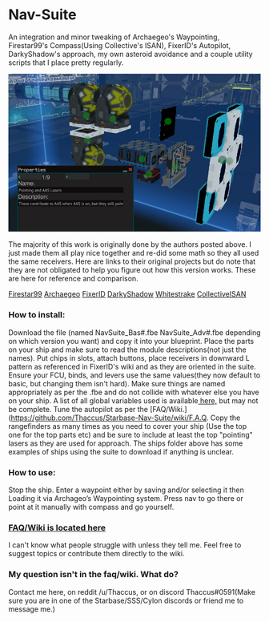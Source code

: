 # Nav-Suite
An integration and minor tweaking of Archaegeo's Waypointing, Firestar99's Compass(Using Collective's ISAN), FixerID's Autopilot, DarkyShadow's approach, my own asteroid avoidance and a couple utility scripts that I place pretty regularly.

![Package Image](Media/Package.jpg)

The majority of this work is originally done by the authors posted above. I just made them all play nice together and re-did some math so they all used the same receivers. Here are links to their original projects but do note that they are not obligated to help you figure out how this version works. These are here for reference and comparison.

[Firestar99](https://gitlab.com/Firestar99/yolol/-/blob/master/src/compass/README.md)   [Archaegeo](https://github.com/Archaegeo/Starbase/tree/main/ISAN-Waypoint%20System)   [FixerID](https://github.com/fixerid/sb-projects/tree/main/NavCas)   [DarkyShadow](https://github.com/GameName-Darkyshadow/Starbase)   [Whitestrake](https://gitlab.com/Whitestrake/yolol) [CollectiveISAN](https://github.com/Collective-SB/ISAN)

### How to install:
Download the file (named NavSuite_Bas#.fbe NavSuite_Adv#.fbe depending on which version you want) and copy it into your blueprint. Place the parts on your ship and make sure to read the module descriptions(not just the names). Put chips in slots, attach buttons, place receivers in downward L pattern as referenced in FixerID's wiki and as they are oriented in the suite. Ensure your FCU, binds, and levers use the same values(they now default to basic, but changing them isn't hard). Make sure things are named appropriately as per the .fbe and do not collide with whatever else  you have on your ship. A list of all global variables used is available[ here,](https://github.com/Thaccus/Starbase-Nav-Suite/blob/main/UsedGlobalVars.txt) but may not be complete. Tune the autopilot as per the [FAQ/Wiki.](https://github.com/Thaccus/Starbase-Nav-Suite/wiki/F.A.Q. Copy the rangefinders as many times as you need to cover your ship (Use the top one for the top parts etc) and be sure to include at least the top "pointing" lasers as they are used for approach. The ships folder above has some examples of ships using the suite to download if anything is unclear.

### How to use:
Stop the ship. Enter a waypoint either by saving and/or selecting it then Loading it via Archageo’s Waypointing system. Press nav to go there or point at it manually with compass and go yourself.

### [FAQ/Wiki is located here](https://github.com/Thaccus/Starbase-Nav-Suite/wiki/F.A.Q.)
I can't know what people struggle with unless they tell me. Feel free to suggest topics or contribute them directly to the wiki.

### My question isn't in the faq/wiki. What do?
Contact me here, on reddit /u/Thaccus, or on discord Thaccus#0591(Make sure you are in one of the Starbase/SSS/Cylon discords or friend me to message me.)
